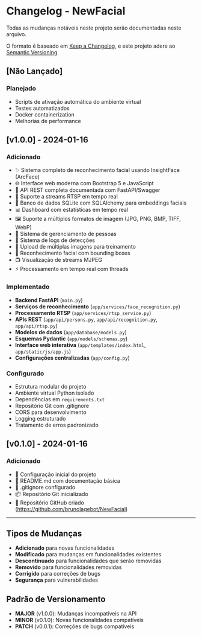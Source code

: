 # Changelog - NewFacial

Todas as mudanças notáveis neste projeto serão documentadas neste arquivo.

O formato é baseado em [Keep a Changelog](https://keepachangelog.com/pt-BR/1.0.0/),
e este projeto adere ao [Semantic Versioning](https://semver.org/lang/pt-BR/).

## [Não Lançado]
### Planejado
- Scripts de ativação automática do ambiente virtual
- Testes automatizados
- Docker containerization
- Melhorias de performance

## [v1.0.0] - 2024-01-16

### Adicionado
- ✨ Sistema completo de reconhecimento facial usando InsightFace (ArcFace)
- 🌐 Interface web moderna com Bootstrap 5 e JavaScript
- 📱 API REST completa documentada com FastAPI/Swagger
- 🎥 Suporte a streams RTSP em tempo real
- 💾 Banco de dados SQLite com SQLAlchemy para embeddings faciais
- 📊 Dashboard com estatísticas em tempo real
- 🖼️ Suporte a múltiplos formatos de imagem (JPG, PNG, BMP, TIFF, WebP)
- 👥 Sistema de gerenciamento de pessoas
- 📝 Sistema de logs de detecções
- 🔄 Upload de múltiplas imagens para treinamento
- 🎯 Reconhecimento facial com bounding boxes
- 📺 Visualização de streams MJPEG
- ⚡ Processamento em tempo real com threads

### Implementado
- **Backend FastAPI** (`main.py`)
- **Serviços de reconhecimento** (`app/services/face_recognition.py`)
- **Processamento RTSP** (`app/services/rtsp_service.py`)
- **APIs REST** (`app/api/persons.py`, `app/api/recognition.py`, `app/api/rtsp.py`)
- **Modelos de dados** (`app/database/models.py`)
- **Esquemas Pydantic** (`app/models/schemas.py`)
- **Interface web interativa** (`app/templates/index.html`, `app/static/js/app.js`)
- **Configurações centralizadas** (`app/config.py`)

### Configurado
- Estrutura modular do projeto
- Ambiente virtual Python isolado
- Dependências em `requirements.txt`
- Repositório Git com .gitignore
- CORS para desenvolvimento
- Logging estruturado
- Tratamento de erros padronizado

## [v0.1.0] - 2024-01-16

### Adicionado
- 🎯 Configuração inicial do projeto
- 📄 README.md com documentação básica
- 🔧 .gitignore configurado
- 📦 Repositório Git inicializado
- 🔗 Repositório GitHub criado (https://github.com/brunolagebot/NewFacial)

---

## Tipos de Mudanças

- **Adicionado** para novas funcionalidades
- **Modificado** para mudanças em funcionalidades existentes
- **Descontinuado** para funcionalidades que serão removidas
- **Removido** para funcionalidades removidas
- **Corrigido** para correções de bugs
- **Segurança** para vulnerabilidades

## Padrão de Versionamento

- **MAJOR** (v1.0.0): Mudanças incompatíveis na API
- **MINOR** (v0.1.0): Novas funcionalidades compatíveis
- **PATCH** (v0.0.1): Correções de bugs compatíveis 